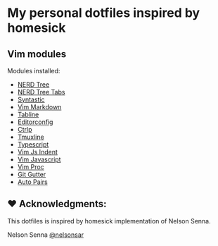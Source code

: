# My personal dotfiles inspired by homesick

## Vim modules

Modules installed:
 - [NERD Tree](https://github.com/scrooloose/nerdtree)
 - [NERD Tree Tabs](https://github.com/jistr/vim-nerdtree-tabs)
 - [Syntastic](https://github.com/scrooloose/syntastic)
 - [Vim Markdown](https://github.com/tpope/vim-markdown)
 - [Tabline](https://github.com/mkitt/tabline.vim)
 - [Editorconfig](https://github.com/editorconfig/editorconfig-vim)
 - [Ctrlp](https://github.com/ctrlpvim/ctrlp.vim)
 - [Tmuxline](https://github.com/edkolev/tmuxline.vim)
 - [Typescript](https://github.com/leafgarland/typescript-vim)
 - [Vim Js Indent](https://github.com/jason0x43/vim-js-indent)
 - [Vim Javascript](https://github.com/pangloss/vim-javascript)
 - [Vim Proc](https://github.com/Shougo/vimproc.vim)
 - [Git Gutter](https://github.com/airblade/vim-gitgutter.git)
 - [Auto Pairs](https://github.com/jiangmiao/auto-pairs)

## :heart: Acknowledgments:

This dotfiles is inspired by homesick implementation of Nelson Senna.

Nelson Senna [@nelsonsar](https://github.com/nelsonsar)
